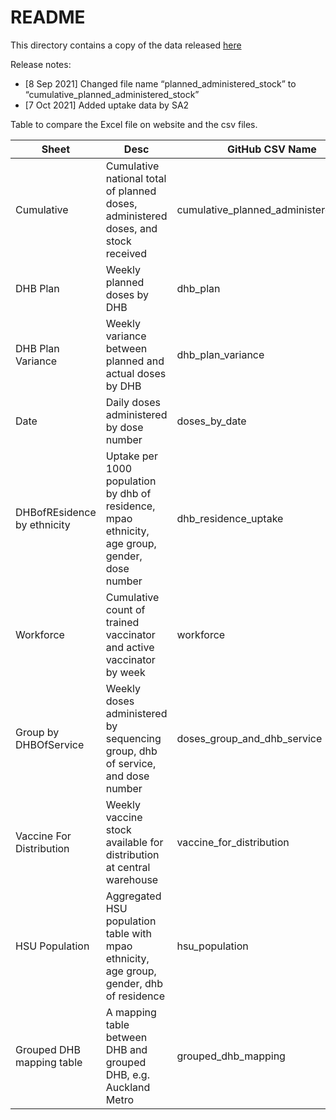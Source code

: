 # README

This directory contains a copy of the data released [here](https://www.health.govt.nz/our-work/diseases-and-conditions/covid-19-novel-coronavirus/covid-19-data-and-statistics/covid-19-vaccine-data)


Release notes:
- [8 Sep 2021] Changed file name “planned_administered_stock” to “cumulative_planned_administered_stock”
- [7 Oct 2021] Added uptake data by SA2

Table to compare the Excel file on website and the csv files.

| Sheet                       | Desc                                                                                           | GitHub CSV Name                       |
| --------------------------- | ---------------------------------------------------------------------------------------------- | ------------------------------------- |
| Cumulative                  | Cumulative national total of planned doses, administered doses, and stock received             | cumulative_planned_administered_stock |
| DHB Plan                    | Weekly planned doses by DHB                                                                    | dhb_plan                              |
| DHB Plan Variance           | Weekly variance between planned and actual doses by DHB                                        | dhb_plan_variance                     |
| Date                        | Daily doses administered by dose number                                                        | doses_by_date                         |
| DHBofREsidence by ethnicity | Uptake per 1000 population by dhb of residence, mpao ethnicity, age group, gender, dose number | dhb_residence_uptake                  |
| Workforce                   | Cumulative count of trained vaccinator and active vaccinator by week                           | workforce                             |
| Group by DHBOfService       | Weekly doses administered by sequencing group, dhb of service, and dose number                 | doses_group_and_dhb_service           |
| Vaccine For Distribution    | Weekly vaccine stock available for distribution at central warehouse                           | vaccine_for_distribution              |
| HSU Population              | Aggregated HSU population table with mpao ethnicity, age group, gender, dhb of residence       | hsu_population                        |
| Grouped DHB mapping table   | A mapping table between DHB and grouped DHB, e.g. Auckland Metro                               | grouped_dhb_mapping                   |
